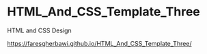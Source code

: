 # HTML_And_CSS_Template_Three
HTML and CSS Design

https://faresgherbawi.github.io/HTML_And_CSS_Template_Three/

